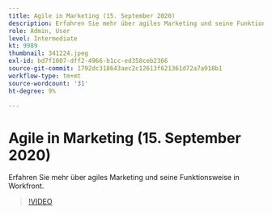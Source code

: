 ```yaml
---
title: Agile in Marketing (15. September 2020)
description: Erfahren Sie mehr über agiles Marketing und seine Funktionsweise in Workfront. (zwischen 60 und 160 Zeichen)
role: Admin, User
level: Intermediate
kt: 9989
thumbnail: 341224.jpeg
exl-id: bd7f1007-dff2-4966-b1cc-ed358ceb2366
source-git-commit: 1792dc318643aec2c12613f621361d72a7a918b1
workflow-type: tm+mt
source-wordcount: '31'
ht-degree: 9%

---
```


# Agile in Marketing (15. September 2020)

Erfahren Sie mehr über agiles Marketing und seine Funktionsweise in Workfront.

>[!VIDEO](https://video.tv.adobe.com/v/341224/?quality=12&learn=on)
